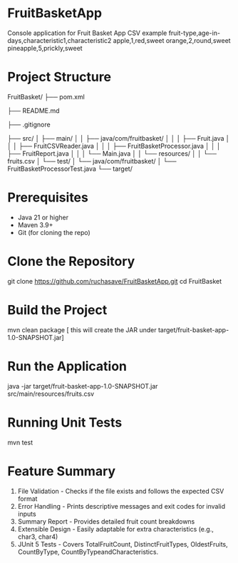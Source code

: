 # FruitBasketApp
Console application for Fruit Basket App 
CSV example
fruit-type,age-in-days,characteristic1,characteristic2
apple,1,red,sweet
orange,2,round,sweet
pineapple,5,prickly,sweet

# Project Structure
FruitBasket/
├── pom.xml

├── README.md

├── .gitignore

├── src/
│ ├── main/
│ │ ├── java/com/fruitbasket/
│ │ │ ├── Fruit.java
│ │ │ ├── FruitCSVReader.java
│ │ │ ├── FruitBasketProcessor.java
│ │ │ ├── FruitReport.java
│ │ │ └── Main.java
│ │ └── resources/
│ │ └── fruits.csv
│ └── test/
│ └── java/com/fruitbasket/
│ └── FruitBasketProcessorTest.java
└── target/

# Prerequisites
- Java 21 or higher  
- Maven 3.9+  
- Git (for cloning the repo)

# Clone the Repository
git clone https://github.com/ruchasave/FruitBasketApp.git
cd FruitBasket

# Build the Project
mvn clean package [ this will create the JAR under target/fruit-basket-app-1.0-SNAPSHOT.jar]

# Run the Application
java -jar target/fruit-basket-app-1.0-SNAPSHOT.jar src/main/resources/fruits.csv

# Running Unit Tests
 mvn test

# Feature Summary
1. File Validation - Checks if the file exists and follows the expected CSV format
2. Error Handling - Prints descriptive messages and exit codes for invalid inputs
3. Summary Report - Provides detailed fruit count breakdowns
4. Extensible Design - Easily adaptable for extra characteristics (e.g., char3, char4)
5. JUnit 5 Tests - Covers TotalFruitCount, DistinctFruitTypes, OldestFruits, CountByType, CountByTypeandCharacteristics.

 



